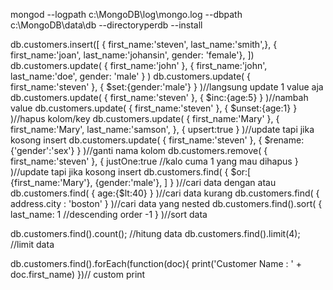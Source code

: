 
mongod --logpath c:\MongoDB\log\mongo.log --dbpath c:\MongoDB\data\db --directoryperdb --install

db.customers.insert([
  {
  first_name:'steven',
  last_name:'smith',},
  {
  first_name:'joan',
  last_name:'johansin',
  gender: 'female'},
])
db.customers.update(
    {
      first_name:'john'
    },
    {
      first_name:'john',
  last_name:'doe',
  gender: 'male'
    }
)
db.customers.update(
    {
      first_name:'steven'
    },
    {
      $set:{gender:'male'}
    }
)//langsung update 1 value aja
db.customers.update(
    {
      first_name:'steven'
    },
    {
      $inc:{age:5}
    }
)//nambah value
db.customers.update(
    {
      first_name:'steven'
    },
    {
      $unset:{age:1}
    }
)//hapus kolom/key
db.customers.update(
    {
      first_name:'Mary'
    },
    {
      first_name:'Mary',
      last_name:'samson',
    },
    {
      upsert:true
    }
)//update tapi jika kosong insert
db.customers.update(
    {
      first_name:'steven'
    },
    {
      $rename:{'gender':'sex'}
    }
)//ganti nama kolom
db.customers.remove(
    {
      first_name:'steven'
    },
    {
      justOne:true //kalo cuma 1 yang mau dihapus
    }
)//update tapi jika kosong insert
db.customers.find(
    {
      $or:[
        {first_name:'Mary'},
        {gender:'male'},
      ]
    }
)//cari data dengan atau
db.customers.find(
    {
      age:{$lt:40}
    }
)//cari data kurang
db.customers.find(
    {
      address.city : 'boston'
    }
)//cari data yang nested
db.customers.find().sort(
    {
      last_name: 1 //descending order -1
    }
)//sort data

db.customers.find().count(); //hitung data
db.customers.find().limit(4); //limit data 

db.customers.find().forEach(function(doc){
  print('Customer Name : ' + doc.first_name)
})// custom print
